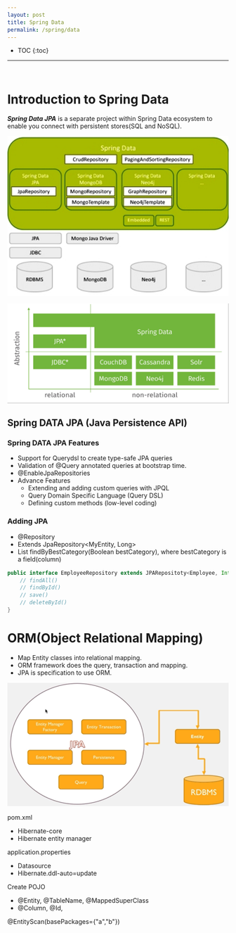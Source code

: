 ```yaml
---
layout: post
title: Spring Data
permalink: /spring/data
---
```


- TOC
{:toc}

<hr><br>

# Introduction to Spring Data
***Spring Data JPA*** is a separate project within Spring Data ecosystem to enable you connect with persistent stores(SQL and NoSQL).

![spring-data](https://github.com/arpit04tripathi/files-cdn/raw/cdn/spring/spring-data/spring-data.png)

![spring-data-abstraction](https://github.com/arpit04tripathi/files-cdn/raw/cdn/spring/spring-data/spring-data-abstraction.png)

## Spring DATA JPA (Java Persistence API)

### Spring DATA JPA Features
- Support for Querydsl to create type-safe JPA queries
- Validation of @Query annotated queries at bootstrap time.
- @EnableJpaRepositories
- Advance Features
  - Extending and adding custom queries with JPQL
  - Query Domain Specific Language (Query DSL)
  - Defining custom methods (low-level coding)

### Adding JPA
- @Repository
- Extends JpaRepository<MyEntity, Long>
- List<ProductCategory> findByBestCategory(Boolean bestCategory), where bestCategory is a field(column)

```java
public interface EmployeeRepository extends JPARepositoty<Employee, Integer>{
    // findAll()
    // findById()
    // save()
    // deleteById()
}
```

# ORM(Object Relational Mapping)
- Map Entity classes into relational mapping.
- ORM framework does the query, transaction and mapping.
- JPA is specification to use ORM.

![orm](https://github.com/arpit04tripathi/files-cdn/raw/cdn/spring/spring-data/orm.png)

pom.xml
- Hibernate-core
- Hibernate entity manager

application.properties
- Datasource
- Hibernate.ddl-auto=update

Create POJO
- @Entity, @TableName, @MappedSuperClass
- @Column, @Id, 

@EntityScan(basePackages={"a","b"})
